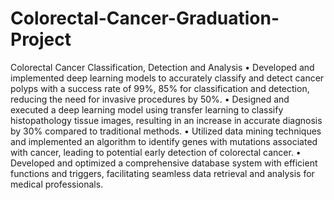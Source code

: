 # Colorectal-Cancer-Graduation-Project

Colorectal Cancer Classification, Detection and Analysis
•	Developed and implemented deep learning models to accurately classify and detect cancer polyps with a success rate of 99%, 85% for classification and detection, reducing the need for invasive procedures by 50%.
•	Designed and executed a deep learning model using transfer learning to classify histopathology tissue images, resulting in an increase in accurate diagnosis by 30% compared to traditional methods.
•	Utilized data mining techniques and implemented an algorithm to identify genes with mutations associated with cancer, leading to potential early detection of colorectal cancer.
•	Developed and optimized a comprehensive database system with efficient functions and triggers, facilitating seamless data retrieval and analysis for medical professionals.
